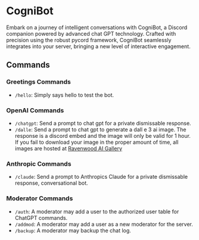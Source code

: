 # CogniBot

Embark on a journey of intelligent conversations with CogniBot, a Discord companion powered by advanced chat GPT technology. Crafted with precision using the robust pycord framework, CogniBot seamlessly integrates into your server, bringing a new level of interactive engagement.

## Commands

### Greetings Commands

- `/hello`: Simply says hello to test the bot.

### OpenAI Commands

- `/chatgpt`: Send a prompt to chat gpt for a private dismissable response.
- `/dalle`: Send a prompt to chat gpt to generate a dall e 3 ai image. The response is a discord embed and the image will only be valid for 1 hour. If you fail to download your image in the proper amount of time, all images are hosted at [Ravenwood AI Gallery](https://ravenwood-gallery.vercel.app)

### Anthropic Commands

- `/claude`: Send a prompt to Anthropics Claude for a private dismissable response, conversational bot.

### Moderator Commands

- `/auth`: A moderator may add a user to the authorized user table for ChatGPT commands.
- `/addmod`: A moderator may add a user as a new moderator for the server.
- `/backup`: A moderator may backup the chat log.
